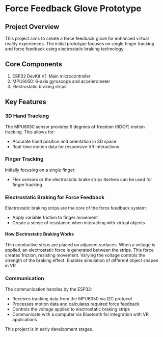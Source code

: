 # Force Feedback Glove Prototype

## Project Overview

This project aims to create a force feedback glove for enhanced virtual reality experiences. The initial prototype focuses on single finger tracking and force feedback using electrostatic braking technology.

## Core Components

1. ESP32 DevKit V1: Main microcontroller
2. MPU6050: 6-axis gyroscope and accelerometer
3. Electrostatic braking strips

## Key Features

### 3D Hand Tracking

The MPU6050 sensor provides 6 degrees of freedom (6DOF) motion tracking. This allows for:
- Accurate hand position and orientation in 3D space
- Real-time motion data for responsive VR interactions

### Finger Tracking

Initially focusing on a single finger:
- Flex sensors or the electrostatic brake strips itselves can be used for finger tracking

### Electrostatic Braking for Force Feedback

Electrostatic braking strips are the core of the force feedback system:
- Apply variable friction to finger movement
- Create a sense of resistance when interacting with virtual objects

#### How Electrostatic Braking Works

Thin conductive strips are placed on adjacent surfaces. When a voltage is applied, an electrostatic force is generated between the strips. This force creates friction, resisting movement. Varying the voltage controls the strength of the braking effect. Enables simulation of different object shapes in VR

### Communication

The communication handles by the ESP32:
- Receives tracking data from the MPU6050 via I2C protocol
- Processes motion data and calculates required force feedback
- Controls the voltage applied to electrostatic braking strips
- Communicate with a computer via Bluetooth for integration with VR applications

This project is in early development stages.
